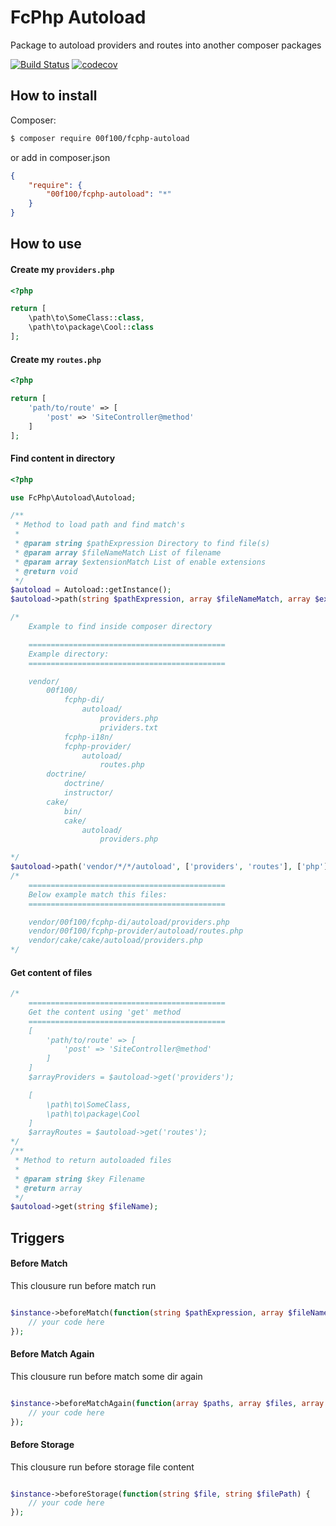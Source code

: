# FcPhp Autoload

Package to autoload providers and routes into another composer packages

[![Build Status](https://travis-ci.org/00F100/fcphp-autoload.svg?branch=master)](https://travis-ci.org/00F100/fcphp-autoload) [![codecov](https://codecov.io/gh/00F100/fcphp-autoload/branch/master/graph/badge.svg)](https://codecov.io/gh/00F100/fcphp-autoload)

## How to install

Composer:
```sh
$ composer require 00f100/fcphp-autoload
```

or add in composer.json
```json
{
	"require": {
		"00f100/fcphp-autoload": "*"
	}
}
```

## How to use

#### Create my `providers.php`

```php
<?php

return [
	\path\to\SomeClass::class,
	\path\to\package\Cool::class
];
```

#### Create my `routes.php`

```php
<?php

return [
	'path/to/route' => [
		'post' => 'SiteController@method'
	]
];
```

#### Find content in directory

```php
<?php

use FcPhp\Autoload\Autoload;

/**
 * Method to load path and find match's
 *
 * @param string $pathExpression Directory to find file(s)
 * @param array $fileNameMatch List of filename
 * @param array $extensionMatch List of enable extensions
 * @return void
 */
$autoload = Autoload::getInstance();
$autoload->path(string $pathExpression, array $fileNameMatch, array $extensionMatch);

/*
	Example to find inside composer directory

	============================================
	Example directory:
	============================================

	vendor/
		00f100/
			fcphp-di/
				autoload/
					providers.php
					prividers.txt
			fcphp-i18n/
			fcphp-provider/
				autoload/
					routes.php
		doctrine/
			doctrine/
			instructor/
		cake/
			bin/
			cake/
				autoload/
					providers.php

*/
$autoload->path('vendor/*/*/autoload', ['providers', 'routes'], ['php']);
/*
	============================================
	Below example match this files:
	============================================

	vendor/00f100/fcphp-di/autoload/providers.php
	vendor/00f100/fcphp-provider/autoload/routes.php
	vendor/cake/cake/autoload/providers.php
*/
```

#### Get content of files
```php
/*
	============================================
	Get the content using 'get' method
	============================================
	[
		'path/to/route' => [
			'post' => 'SiteController@method'
		]
	]
	$arrayProviders = $autoload->get('providers');

	[
		\path\to\SomeClass,
		\path\to\package\Cool
	]
	$arrayRoutes = $autoload->get('routes');
*/
/**
 * Method to return autoloaded files
 *
 * @param string $key Filename
 * @return array
 */
$autoload->get(string $fileName);

```

## Triggers

#### Before Match

This clousure run before match run

```php

$instance->beforeMatch(function(string $pathExpression, array $fileNameMatch, array $extensionMatch) {
	// your code here
});

```

#### Before Match Again

This clousure run before match some dir again

```php

$instance->beforeMatchAgain(function(array $paths, array $files, array $extensions, string $path, string $now) {
	// your code here
});

```

#### Before Storage

This clousure run before storage file content

```php

$instance->beforeStorage(function(string $file, string $filePath) {
	// your code here
});

```